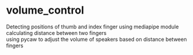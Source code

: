 # volume_control  
Detecting positions of thumb and index finger using mediapipe module  
calculating distance between two fingers  
using pycaw to adjust the volume of speakers based on distance between fingers  
